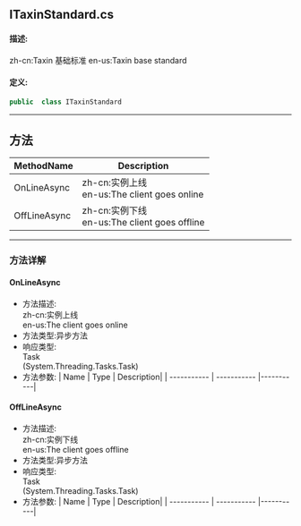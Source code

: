 ## ITaxinStandard.cs 


#### 描述:


zh-cn:Taxin 基础标准
en-us:Taxin base standard


#### 定义: 
``` csharp
public  class ITaxinStandard
```
---
## 方法 
| MethodName      | Description | 
| ----------- | ----------- |
| OnLineAsync | zh-cn:实例上线<br>en-us:The client goes online |
| OffLineAsync | zh-cn:实例下线<br>en-us:The client goes offline |
---
### 方法详解 
####  OnLineAsync
* 方法描述:<br> zh-cn:实例上线<br>en-us:The client goes online
* 方法类型:异步方法
* 响应类型:<br> Task <br> (System.Threading.Tasks.Task)
* 方法参数:
| Name      | Type | Description|
| ----------- | ----------- |-----------|
####  OffLineAsync
* 方法描述:<br> zh-cn:实例下线<br>en-us:The client goes offline
* 方法类型:异步方法
* 响应类型:<br> Task <br> (System.Threading.Tasks.Task)
* 方法参数:
| Name      | Type | Description|
| ----------- | ----------- |-----------|

